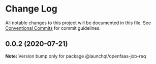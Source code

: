 # Change Log

All notable changes to this project will be documented in this file.
See [Conventional Commits](https://conventionalcommits.org) for commit guidelines.

## 0.0.2 (2020-07-21)

**Note:** Version bump only for package @launchql/openfaas-job-req
